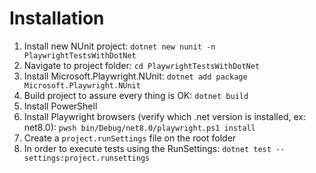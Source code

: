 # Installation

1. Install new NUnit project: `dotnet new nunit -n PlaywrightTestsWithDotNet`
2. Navigate to project folder: `cd PlaywrightTestsWithDotNet`
3. Install Microsoft.Playwright.NUnit: `dotnet add package Microsoft.Playwright.NUnit`
4. Build project to assure every thing is OK: `dotnet build`
5. Install PowerShell
6. Install Playwright browsers (verify which .net version is installed, ex: net8.0): `pwsh bin/Debug/net8.0/playwright.ps1 install`
7. Create a `project.runSettings` file on the root folder
8. In order to execute tests using the RunSettings: `dotnet test --settings:project.runsettings`
